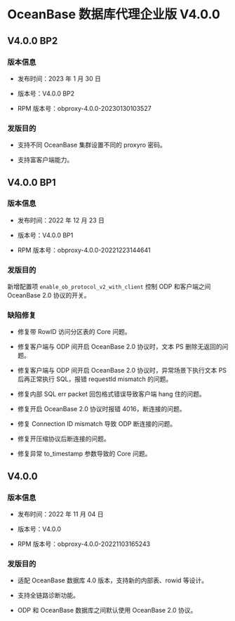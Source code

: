 # OceanBase 数据库代理企业版 V4.0.0

## V4.0.0 BP2

### 版本信息

* 发布时间：2023 年 1 月 30 日

* 版本号：V4.0.0 BP2

* RPM 版本号：obproxy-4.0.0-20230130103527

### 发版目的

* 支持不同 OceanBase 集群设置不同的 proxyro 密码。

* 支持富客户端能力。

## V4.0.0 BP1

### 版本信息

* 发布时间：2022 年 12 月 23 日

* 版本号：V4.0.0 BP1

* RPM 版本号：obproxy-4.0.0-20221223144641

### 发版目的

新增配置项 `enable_ob_protocol_v2_with_client` 控制 ODP 和客户端之间 OceanBase 2.0 协议的开关。

### 缺陷修复

* 修复带 RowID 访问分区表的 Core 问题。

* 修复客户端与 ODP 间开启 OceanBase 2.0 协议时，文本 PS 删除无返回的问题。

* 修复客户端与 ODP 间开启 OceanBase 2.0 协议时，异常场景下执行文本 PS 后再正常执行 SQL，报错 requestId mismatch 的问题。

* 修复内部 SQL err packet 回包格式错误导致客户端 hang 住的问题。

* 修复开启 OceanBase 2.0 协议时报错 4016，断连接的问题。

* 修复 Connection ID mismatch 导致 ODP 断连接的问题。

* 修复开压缩协议后断连接的问题。

* 修复异常 to_timestamp 参数导致的 Core 问题。

## V4.0.0

### 版本信息

* 发布时间：2022 年 11 月 04 日

* 版本号：V4.0.0

* RPM 版本号：obproxy-4.0.0-20221103165243

### 发版目的

* 适配 OceanBase 数据库 4.0 版本，支持新的内部表、rowid 等设计。

* 支持全链路诊断功能。

* ODP 和 OceanBase 数据库之间默认使用 OceanBase 2.0 协议。
